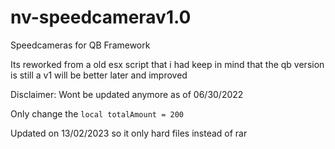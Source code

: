 # nv-speedcamerav1.0
Speedcameras for QB Framework

Its reworked from a old esx script that i had keep in mind that the qb version is still a v1 will be better later and improved


Disclaimer: Wont be updated anymore as of 06/30/2022

Only change the `local totalAmount = 200`

Updated on 13/02/2023 so it only hard files instead of rar